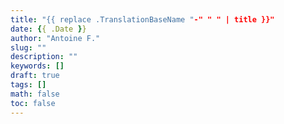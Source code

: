 ```yaml
---
title: "{{ replace .TranslationBaseName "-" " " | title }}"
date: {{ .Date }}
author: "Antoine F."
slug: ""
description: ""
keywords: []
draft: true
tags: []
math: false
toc: false
---
```

